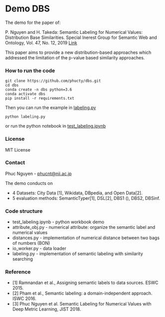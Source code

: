 # Demo DBS

The demo for the paper of:

P. Nguyen and H. Takeda: Semantic Labeling for Numerical Values: Distribution Base Similarities. Special Inerest Group for Semantic Web and Ontology, Vol. 47, No. 12, 2019
[Link](https://jsai.ixsq.nii.ac.jp/ej/?action=pages_view_main&active_action=repository_view_main_item_detail&item_id=9812&item_no=1&page_id=13&block_id=23)

This paper aims to provide a new distribution-based approaches which addressed the limitation of the p-value based similarity approaches.

### How to run the code
```
git clone https://github.com/phucty/dbs.git
cd dbs
conda create -n dbs python=3.6
conda activate dbs
pip install -r requirements.txt
```
Then you can run the example in [labeling.py](labeling.py)
```
python labeling.py
```
or run the python notebook in [test_labeling.ipynb](test_labeling.ipynb)

### License
MIT License

### Contact
Phuc Nguyen - phucnt@nii.ac.jp

The demo conducts on 
- 4 Datasets: City Data [1], Wikidata, DBpedia, and Open Data[2]. 
- 5 evaluation methods: SemanticTyper[1], DSL[2], DBS1 (), DBS2, DBSinf.

### Code structure
- test_labeling.ipynb - python workbook demo
- attribute_obj.py - numerical attribute: organize the semantic label and numerical values
- distances.py - implementation of numerical distance between two bags of numbers (BON)
- io_worker.py - data loader
- labeling.py - implementation of semantic labeling with similarity searching

### Reference
- [1] Ramnandan et al., Assigning semantic labels to data sources. ESWC 2015.
- [2] Pham et al., Semantic labeling: a domain-independent approach. ISWC 2016.
- [3] Phuc Nguyen et al. Semantic Labeling for Numerical Values with Deep Metric Learning, JIST 2018.
